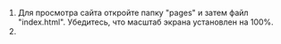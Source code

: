 1. Для просмотра сайта откройте папку "pages" и затем файл "index.html". Убедитесь, что масштаб экрана установлен на 100%.
2. 
